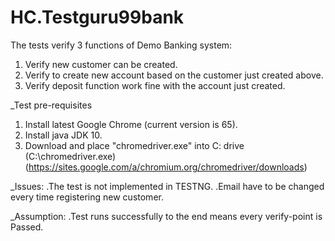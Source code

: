 # HC.Testguru99bank
The tests verify 3 functions of Demo Banking system:
1. Verify new customer can be created.
2. Verify to create new account based on the customer just created above.
3. Verify deposit function work fine with the account just created.


_Test pre-requisites
1. Install latest Google Chrome (current version is 65).
2. Install java JDK 10.
3. Download and place "chromedriver.exe" into C: drive (C:\chromedriver.exe) (https://sites.google.com/a/chromium.org/chromedriver/downloads)

_Issues:
.The test is not implemented in TESTNG.
.Email have to be changed every time registering new customer.

_Assumption:
.Test runs successfully to the end means every verify-point is Passed.